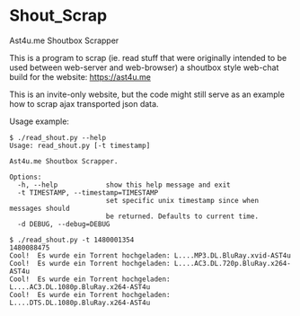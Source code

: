 # Shout_Scrap
Ast4u.me Shoutbox Scrapper

This is a program to scrap (ie. read stuff that were originally intended to be used between web-server and web-browser) a shoutbox style web-chat build for the website: https://ast4u.me

This is an invite-only website, but the code might still serve as an example how to scrap ajax transported json data.

Usage example:

```
$ ./read_shout.py --help
Usage: read_shout.py [-t timestamp]

Ast4u.me Shoutbox Scrapper.

Options:
  -h, --help            show this help message and exit
  -t TIMESTAMP, --timestamp=TIMESTAMP
                        set specific unix timestamp since when messages should
                        be returned. Defaults to current time.
  -d DEBUG, --debug=DEBUG

$ ./read_shout.py -t 1480001354
1480088475
Cool!  Es wurde ein Torrent hochgeladen: L....MP3.DL.BluRay.xvid-AST4u
Cool!  Es wurde ein Torrent hochgeladen: L....AC3.DL.720p.BluRay.x264-AST4u
Cool!  Es wurde ein Torrent hochgeladen: L....AC3.DL.1080p.BluRay.x264-AST4u
Cool!  Es wurde ein Torrent hochgeladen: L....DTS.DL.1080p.BluRay.x264-AST4u
```
